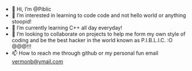 - 👋 Hi, I’m @Piblic
- 👀 I’m interested in learning to code code and not hello world or anything stoopid!
- 🌱 I’m currently learning C++ all day everyday!
- 💞️ I’m looking to collaborate on projects to help me form my own style of coding and be the best hacker in the world known as P.I.B.L.I.C. :O @@@!!!
- 📫 How to reach me through github or my personal fun email vermonb@ymail.com

<!---
Piblic/Piblic is a ✨ special ✨ repository because its `README.md` (this file) appears on your GitHub profile.
You can click the Preview link to take a look at your changes.
--->
